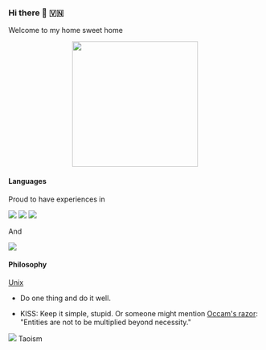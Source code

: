 ### Hi there 👋 🇻🇳

Welcome to my home sweet home 

<p align="center">
  <img width="250" src="https://media.giphy.com/media/3oKGz9PtFqfXQy0yre/giphy.gif">
</p>

                    
#### Languages 

Proud to have experiences in 

<img src="https://img.icons8.com/color/48/000000/python.png"/>  <img src="https://img.icons8.com/color/48/000000/golang.png"/> <img src="https://img.icons8.com/color/48/000000/ruby-programming-language.png"/>

And

<img src="https://img.icons8.com/office/40/000000/japan.png"/>


#### Philosophy


[Unix](https://homepage.cs.uri.edu/~thenry/resources/unix_art/ch01s06.html)

+ Do one thing and do it well.

+ KISS: Keep it simple, stupid. Or someone might mention [Occam's razor](https://plato.stanford.edu/entries/simplicity/): "Entities are not to be multiplied beyond necessity."

<img src="https://img.icons8.com/pastel-glyph/64/000000/yin-yang.png"/> Taoism
